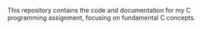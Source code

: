 This repository contains the code and documentation for my C programming assignment, focusing on fundamental C concepts.
